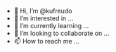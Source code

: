 - 👋 Hi, I’m @kufreudo
- 👀 I’m interested in ...
- 🌱 I’m currently learning ...
- 💞️ I’m looking to collaborate on ...
- 📫 How to reach me ...

<!---
kufreudo/kufreudo is a ✨ special ✨ repository because its `README.md` (this file) appears on your GitHub profile.
You can click the Preview link to take a look at your changes.
--->
